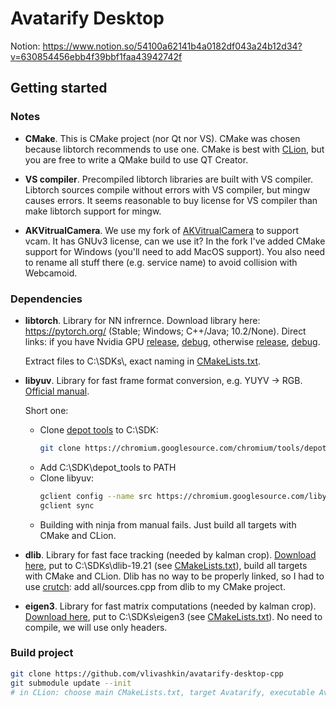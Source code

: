 # Avatarify Desktop

Notion: https://www.notion.so/54100a62141b4a0182df043a24b12d34?v=630854456ebb4f39bbf1faa43942742f

## Getting started
### Notes
* **CMake**. This is CMake project (nor Qt nor VS). CMake was chosen because libtorch recommends to use one. CMake is best with [CLion](https://www.jetbrains.com/clion/), but you are free to write a QMake build to use QT Creator.

* **VS compiler**. Precompiled libtorch libraries are built with VS compiler. Libtorch sources compile without errors with VS compiler, but mingw causes errors. It seems reasonable to buy license for VS compiler than make libtorch support for mingw.

* **AKVitrualCamera**. We use my fork of [AKVitrualCamera](https://github.com/vlivashkin/akvirtualcamera) to support vcam. It has GNUv3 license, can we use it? In the fork I've added CMake support for Windows (you'll need to add MacOS support). You also need to rename all stuff there (e.g. service name) to avoid collision with Webcamoid.

### Dependencies
* **libtorch**. Library for NN infrernce. Download library here: https://pytorch.org/ (Stable; Windows; C++/Java; 10.2/None). Direct links: if you have Nvidia GPU [release](https://download.pytorch.org/libtorch/cu102/libtorch-win-shared-with-deps-1.6.0.zip), [debug](https://download.pytorch.org/libtorch/cu102/libtorch-win-shared-with-deps-debug-1.6.0.zip), otherwise [release](https://download.pytorch.org/libtorch/cpu/libtorch-win-shared-with-deps-1.6.0%2Bcpu.zip), [debug](https://download.pytorch.org/libtorch/cpu/libtorch-win-shared-with-deps-debug-1.6.0%2Bcpu.zip). 

  Extract files to C:\\SDKs\\, exact naming in [CMakeLists.txt](CMakeLists.txt).
  
* **libyuv**. Library for fast frame format conversion, e.g. YUYV -> RGB. [Official manual](https://chromium.googlesource.com/libyuv/libyuv/+/HEAD/docs/getting_started.md).
 
  Short one:
  * Clone [depot tools](https://commondatastorage.googleapis.com/chrome-infra-docs/flat/depot_tools/docs/html/depot_tools_tutorial.html#_setting_up) to C:\SDK:
    ```bash
    git clone https://chromium.googlesource.com/chromium/tools/depot_tools.git
    ```
  * Add C:\\SDK\\depot_tools to PATH
  * Clone libyuv:
    ```bash
    gclient config --name src https://chromium.googlesource.com/libyuv/libyuv
    gclient sync
    ```
  * Building with ninja from manual fails. Just build all targets with CMake and CLion.
  
* **dlib**. Library for fast face tracking (needed by kalman crop). [Download here](https://github.com/davisking/dlib/releases/tag/v19.21), put to C:\\SDKs\\dlib-19.21 (see [CMakeLists.txt](CMakeLists.txt)), build all targets with CMake and CLion. Dlib has no way to be properly linked, so I had to use [crutch](https://stackoverflow.com/a/43821988/5438422): add all/sources.cpp from dlib to my CMake project.

* **eigen3**. Library for fast matrix computations (needed by kalman crop). [Download here](http://eigen.tuxfamily.org/index.php?title=Main_Page), put to C:\\SDKs\\eigen3 (see [CMakeLists.txt](CMakeLists.txt)). No need to compile, we will use only headers.

### Build project
```bash
git clone https://github.com/vlivashkin/avatarify-desktop-cpp
git submodule update --init
# in CLion: choose main CMakeLists.txt, target Avatarify, executable Avatarify
```